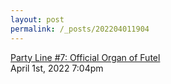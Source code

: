 ```yaml
---
layout: post
permalink: /_posts/202204011904
---
```


<a href=" https://microcosmpublishing.com/catalog/zines/2861">
Party Line #7: Official Organ of Futel                    </a>

<div id="footer">
<span id="timestamp"> April 1st, 2022 7:04pm </span>
</div>
